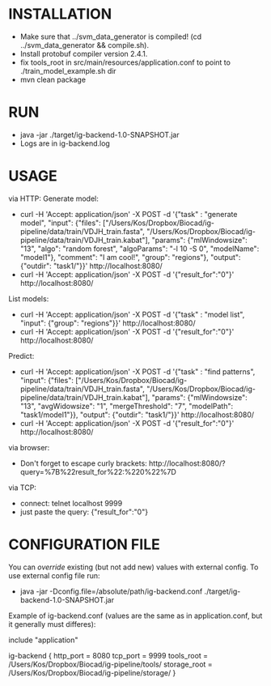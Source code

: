 INSTALLATION
============
* Make sure that ../svm_data_generator is compiled! (cd ../svm_data_generator && compile.sh).
* Install protobuf compiler version 2.4.1.
* fix tools_root in src/main/resources/application.conf to point to ./train_model_example.sh dir
* mvn clean package

RUN
===
* java -jar ./target/ig-backend-1.0-SNAPSHOT.jar
* Logs are in ig-backend.log

USAGE
=====
via HTTP:
Generate model:
* curl -H 'Accept: application/json' -X POST -d '{"task" : "generate model", "input": {"files": ["/Users/Kos/Dropbox/Biocad/ig-pipeline/data/train/VDJH_train.fasta", "/Users/Kos/Dropbox/Biocad/ig-pipeline/data/train/VDJH_train.kabat"], "params": {"mlWindowsize": "13", "algo": "random forest", "algoParams": "-l 10 -S 0", "modelName": "model1"}, "comment": "I am cool!", "group": "regions"}, "output": {"outdir": "task1/"}}' http://localhost:8080/
* curl -H 'Accept: application/json' -X POST -d '{"result_for":"0"}' http://localhost:8080/

List models:
* curl -H 'Accept: application/json' -X POST -d '{"task" : "model list", "input": {"group": "regions"}}' http://localhost:8080/
* curl -H 'Accept: application/json' -X POST -d '{"result_for":"0"}' http://localhost:8080/

Predict:
* curl -H 'Accept: application/json' -X POST -d '{"task" : "find patterns", "input": {"files": ["/Users/Kos/Dropbox/Biocad/ig-pipeline/data/train/VDJH_train.fasta", "/Users/Kos/Dropbox/Biocad/ig-pipeline/data/train/VDJH_train.kabat"], "params": {"mlWindowsize": "13", "avgWidowsize": "1", "mergeThreshold": "7", "modelPath": "task1/model1"}}, "output": {"outdir": "task1/"}}' http://localhost:8080/
* curl -H 'Accept: application/json' -X POST -d '{"result_for":"0"}' http://localhost:8080/

via browser:
* Don't forget to escape curly brackets: http://localhost:8080/?query=%7B%22result_for%22:%220%22%7D

via TCP:
* connect: telnet localhost 9999
* just paste the query: {"result_for":"0"}

CONFIGURATION FILE
==================
You can _override_ existing (but not add new) values with external config. To use external config file run:
* java -jar -Dconfig.file=/absolute/path/ig-backend.conf  ./target/ig-backend-1.0-SNAPSHOT.jar

Example of ig-backend.conf (values are the same as in application.conf, but it generally must differes):

include "application"

ig-backend {
    http_port = 8080
    tcp_port = 9999
    tools_root = /Users/Kos/Dropbox/Biocad/ig-pipeline/tools/
    storage_root = /Users/Kos/Dropbox/Biocad/ig-pipeline/storage/
}